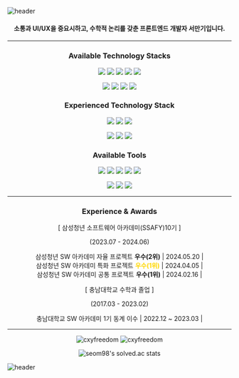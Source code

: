 ![header](https://capsule-render.vercel.app/api?type=waving&height=170&color=gradient&customColorList=0,1&text=seom98's%20gitHub&animation=twinkling&textBg=false&fontSize=40&desc=Front-End%20Developer&descAlignY=48&fontAlignY=30&reversal=true&fontColor=ffffff)

<div align="center">

#### 소통과 UI/UX을 중요시하고, 수학적 논리를 갖춘 프론트엔드 개발자 서만기입니다.

---


### Available Technology Stacks
<p>
   <img src="https://img.shields.io/badge/javascript-F7DF1E?style=for-the-badge&logo=javascript&logoColor=black"/>
   <img src="https://img.shields.io/badge/react.js-61DAFB?style=for-the-badge&logo=react&logoColor=black"/>
   <img src="https://img.shields.io/badge/node.js-339933?style=for-the-badge&logo=Node.js&logoColor=white"/>
   <img src="https://img.shields.io/badge/flutter-02569B?style=for-the-badge&logo=flutter&logoColor=white"/>
   <img src="https://img.shields.io/badge/dart-0175C2?style=for-the-badge&logo=dart&logoColor=white"/>
</p>
<p>
   <img src="https://img.shields.io/badge/html5-E34F26?style=for-the-badge&logo=html5&logoColor=white"/>
   <img src="https://img.shields.io/badge/css3-1572B6?style=for-the-badge&logo=css3&logoColor=white"/>
   <img src="https://img.shields.io/badge/module.css-000000?style=for-the-badge&logoColor=white"/>
   <img src="https://img.shields.io/badge/java-FC4C02?style=for-the-badge&logo=#java&logoColor=white"/>
</p>

### Experienced Technology Stack
<p>
   <img src="https://img.shields.io/badge/typescript-3178C6?style=for-the-badge&logo=typescript&logoColor=white"/>
   <img src="https://img.shields.io/badge/vue.js-4FC08D?style=for-the-badge&logo=vue.js&logoColor=white"/>
   <img src="https://img.shields.io/badge/styledcomponents-DB7093?style=for-the-badge&logo=styledcomponents&logoColor=white"/>     
</p>
<p>
   <img src="https://img.shields.io/badge/spring-6DB33F?style=for-the-badge&logo=spring&logoColor=white"/>
   <img src="https://img.shields.io/badge/springboot-1E811F?style=for-the-badge&logo=springboot&logoColor=white"/>
   <img src="https://img.shields.io/badge/mysql-4479A1?style=for-the-badge&logo=mysql&logoColor=white"/>  
</p>

### Available Tools
<p>
   <img src="https://img.shields.io/badge/git-F05032?style=for-the-badge&logo=git&logoColor=white"/>
   <img src="https://img.shields.io/badge/github-181717?style=for-the-badge&logo=github&logoColor=white"/>
   <img src="https://img.shields.io/badge/gitlab-FC6D26?style=for-the-badge&logo=gitlab&logoColor=white"/>
   <img src="https://img.shields.io/badge/jira-0052CC?style=for-the-badge&logo=jira&logoColor=white"/>
   <img src="https://img.shields.io/badge/notion-000000?style=for-the-badge&logo=notion&logoColor=white"/>
</p>
<p>
   <img src="https://img.shields.io/badge/figma-F24E1E?style=for-the-badge&logo=figma&logoColor=white"/>
   <img src="https://img.shields.io/badge/illustrator-FF9A00?style=for-the-badge&logo=adobeillustrator&logoColor=white"/>
   <img src="https://img.shields.io/badge/VSCode-007ACC?style=for-the-badge&logo=visualStudioCode&logoColor=white"/>
</p>

---

### Experience & Awards
[ 삼성청년 소프트웨어 아카데미(SSAFY)10기 ]

(2023.07 - 2024.06)

삼성청년 SW 아카데미 자율 프로젝트 **<span style="color::#C0C0C0">우수(2위)</span>** | 2024.05.20 |   
삼성청년 SW 아카데미 특화 프로젝트 **<span style="color:#FFD700">우수(1위)</span>** | 2024.04.05 |   
삼성청년 SW 아카데미 공통 프로젝트 **<span style="color=#FFD700">우수(1위)</span>** | 2024.02.16 |   

[ 충남대학교 수학과 졸업 ]

(2017.03 - 2023.02)   

충남대학교 SW 아카데미 1기 동계 이수 | 2022.12 ~ 2023.03 |   

---

<p><img src="https://github-readme-stats.vercel.app/api?username=seom98&hide_title=true&hide_border=true&theme=dracula&hide_border=false&include_all_commits=false&count_private=false" alt="cxyfreedom" /> <img src="https://github-readme-stats.vercel.app/api/top-langs/?username=seom98&theme=dracula&hide_border=false&include_all_commits=false&count_private=false&layout=compact" alt="cxyfreedom" /></p>
   
![seom98's solved.ac stats](https://github-readme-solvedac.hyp3rflow.vercel.app/api/?handle=seem98&bg_color=00000000)
</div>

![header](https://capsule-render.vercel.app/api?type=waving&height=120&color=gradient&customColorList=0,1&animation=twinkling&textBg=false&fontSize=40&descAlignY=48&fontAlignY=30&reversal=true&fontColor=ffffff&section=footer)

<!--
**seom98/seom98** is a ✨ _special_ ✨ repository because its `README.md` (this file) appears on your GitHub profile.

Here are some ideas to get you started:

- 🔭 I’m currently working on ...
- 🌱 I’m currently learning ...
- 👯 I’m looking to collaborate on ...
- 🤔 I’m looking for help with ...
- 💬 Ask me about ...
- 📫 How to reach me: ...
- 😄 Pronouns: ...
- ⚡ Fun fact: ...
-->

